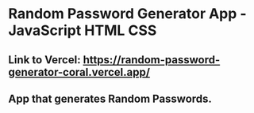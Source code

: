# Random Password Generator App - JavaScript HTML CSS 
## Link to Vercel: https://random-password-generator-coral.vercel.app/
## App that generates Random Passwords. 

